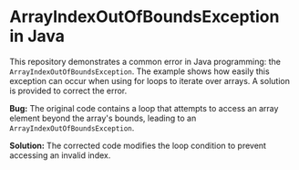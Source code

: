 # ArrayIndexOutOfBoundsException in Java

This repository demonstrates a common error in Java programming: the `ArrayIndexOutOfBoundsException`.  The example shows how easily this exception can occur when using for loops to iterate over arrays.  A solution is provided to correct the error.

**Bug:**
The original code contains a loop that attempts to access an array element beyond the array's bounds, leading to an `ArrayIndexOutOfBoundsException`.

**Solution:**
The corrected code modifies the loop condition to prevent accessing an invalid index.